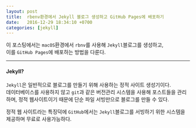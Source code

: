 ```yaml
---
layout: post
title:  rbenv환경에서 Jekyll 블로그 생성하고 GitHub Pages에 배포하기
date:   2016-12-29 18:34:10 +0700
categories: [jekyll]
---
```


이 포스팅에서는 `macOS`환경에서 `rbnv`를 사용해 `Jekyll`블로그를 생성하고,<br>
이를 `GitHub Pages`에 배포하는 방법을 다룬다.
<hr>

#### Jekyll?

`Jekyll`은 일반적으로 블로그를 만들기 위해 사용하는 정적 사이트 생성기이다.<br>
데이터베이스를 사용하지 않고 `git`과 같은 버전관리 시스템을 사용해 포스트들을 관리하며, 정적 웹사이트이기 때문에 단순 파일 서빙만으로 블로그를 만들 수 있다.

정적 웹 사이트라는 특징덕에 `GitHub`에서는 `Jekyll`블로그를 서빙하기 위한 시스템을 제공하며 무료로 사용가능하다.
